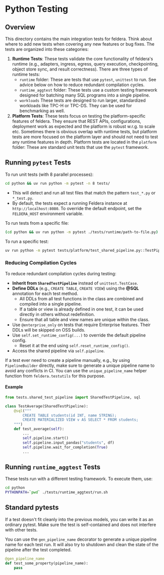 # Python Testing

## Overview

This directory contains the main integration tests for feldera.
Think about where to add new tests when covering any new features or bug fixes.
The tests are organized into these categories:

1. **Runtime Tests**: These tests validate the core functionality of feldera's runtime
   (e.g., adapters, ingress, egress, query execution, checkpointing, object store sync,
   and result correctness).
   There are three types of runtime tests:
     - `runtime` folder: These are tests that use `pytest`, `unittest` to run. See advice
        below on how to reduce redundant compilation cycles.
     - `runtime_aggtest` folder: These tests use a custom testing framework designed for
        batching many SQL programs into a single pipeline.
     - `workloads` These tests are designed to run larger, standardized workloads
        like TPC-H or TPC-DS. They can be used for benchmarking as well.
2. **Platform Tests**: These tests focus on testing the platform-specific features of feldera.
    They ensure that REST APIs, configurations, deployment work as expected and the platform
    is robust w.r.g. to scale etc.
    Sometimes there is obvious overlap with runtime tests, but platform tests are more
    focused on the platform layer and should not need to test any runtime features in
    depth.
    Platform tests are located in the `platform` folder: These are standard unit tests that
    use the `pytest` framework.

## Running `pytest` Tests

To run unit tests (with 8 parallel processes):

```bash
cd python && uv run python -m pytest -n 8 tests/
```

- This will detect and run all test files that match the pattern `test_*.py` or
  `*_test.py`.
- By default, the tests expect a running Feldera instance at `http://localhost:8080`.
  To override the default endpoint, set the `FELDERA_HOST` environment variable.

To run tests from a specific file:

```bash
(cd python && uv run python -m pytest ./tests/runtime/path-to-file.py)
```

To run a specific test:

```bash
uv run python -m pytest tests/platform/test_shared_pipeline.py::TestPipeline::test_adhoc_query_hash -v
```

### Reducing Compilation Cycles

To reduce redundant compilation cycles during testing:

* **Inherit from `SharedTestPipeline`** instead of `unittest.TestCase`.
* **Define DDLs** (e.g., `CREATE TABLE`, `CREATE VIEW`) using the **@SQL** annotation for each test method.
  * All DDLs from all test functions in the class are combined and compiled into a single pipeline.
  * If a table or view is already defined in one test, it can be used directly in others without redefinition.
  * Ensure that all table and view names are unique within the class.
* Use `@enterprise_only` on tests that require Enterprise features. Their DDLs will be skipped on OSS builds.
* Use `self.set_runtime_config(...)` to override the default pipeline config.
  * Reset it at the end using `self.reset_runtime_config()`.
* Access the shared pipeline via `self.pipeline`.

If a test ever need to create a pipeline manually, e.g., by using `PipelineBuilder`
directly, make sure to generate a unique pipeline name to avoid any conflicts in CI.
You can use the `unique_pipeline_name` helper function from `feldera.testutils` for this
purpose.

#### Example

```python
from tests.shared_test_pipeline import SharedTestPipeline, sql

class TestAverage(SharedTestPipeline):
    @sql("""
        CREATE TABLE students(id INT, name STRING);
        CREATE MATERIALIZED VIEW v AS SELECT * FROM students;
    """)
    def test_average(self):
        ...
        self.pipeline.start()
        self.pipeline.input_pandas("students", df)
        self.pipeline.wait_for_completion(True)
        ...
```

## Running `runtime_aggtest` Tests

These tests run with a different testing framework. To execute them, use:

```bash
cd python
PYTHONPATH=`pwd` ./tests/runtime_aggtest/run.sh
```

## Standard pytests

If a test doesn't fit cleanly into the previous models, you can write it
as an ordinary pytest. Make sure the test is self-contained and does not
interfere with other tests.

You can use the `gen_pipeline_name` decorator to generate a unique pipeline name
for each test run. It will also try to shutdown and clean the state of the pipeline
after the test completed.

```python
@gen_pipeline_name
def test_some_property(pipeline_name):
    pass
```
